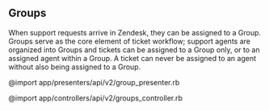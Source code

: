 ## Groups

When support requests arrive in Zendesk, they can be assigned to a Group.  Groups serve as the core element of ticket workflow; support agents are organized into Groups and tickets can be assigned to a Group only, or to an assigned agent within a Group.  A ticket can never be assigned to an agent without also being assigned to a Group.

@import app/presenters/api/v2/group_presenter.rb

@import app/controllers/api/v2/groups_controller.rb
